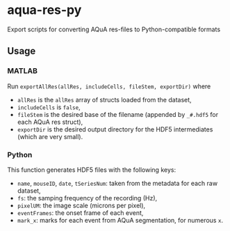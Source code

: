 # aqua-res-py
Export scripts for converting AQuA res-files to Python-compatible formats

## Usage

### MATLAB

Run `exportAllRes(allRes, includeCells, fileStem, exportDir)` where

* `allRes` is the `allRes` array of structs loaded from the dataset,
* `includeCells` is `false`,
* `fileStem` is the desired base of the filename (appended by `_#.hdf5` for each AQuA res struct),
* `exportDir` is the desired output directory for the HDF5 intermediates (which are very small).

### Python

This function generates HDF5 files with the following keys:

* `name`, `mouseID`, `date`, `tSeriesNum`: taken from the metadata for each raw dataset,
* `fs`: the samping frequency of the recording (Hz),
* `pixelUM`: the image scale (microns per pixel),
* `eventFrames`: the onset frame of each event,
* `mark_x`: marks for each event from AQuA segmentation, for numerous `x`.
